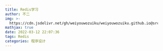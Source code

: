 ```yaml
---
title: Redis学习
author: 不二
img: >-
  https://cdn.jsdelivr.net/gh/weiyouwozuiku/weiyouwozuiku.github.io@src/source/_posts/PageImg/程序设计/Redis学习.png
mathjax: true
date: 2022-03-12 22:07:36
tags: Redis
categories: 程序设计
---
```



